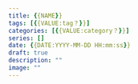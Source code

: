 ```yaml
---
title: {{NAME}}
tags: [{{VALUE:tag？}}]
categories: [{{VALUE:category？}}]
series: []
date: {{DATE:YYYY-MM-DD HH:mm:ss}}
draft: true
description: ""
image: ""
---
```



<!--more-->
